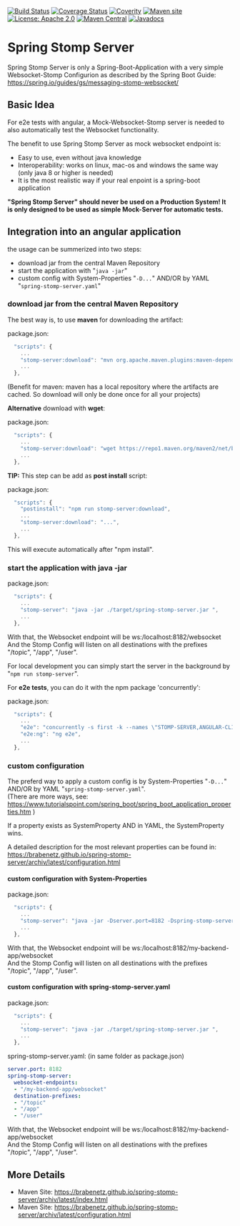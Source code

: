 [![Build Status](https://secure.travis-ci.org/brabenetz/spring-stomp-server.png?branch=master)](http://travis-ci.org/brabenetz/spring-stomp-server)
[![Coverage Status](https://coveralls.io/repos/brabenetz/spring-stomp-server/badge.svg?branch=code-quality)](https://coveralls.io/github/brabenetz/spring-stomp-server?branch=code-quality)
[![Coverity](https://scan.coverity.com/projects/21312/badge.svg)](https://scan.coverity.com/projects/brabenetz-spring-stomp-server)
[![Maven site](https://img.shields.io/badge/Maven-site-blue.svg)](https://brabenetz.github.io/spring-stomp-server/)
[![License: Apache 2.0](https://img.shields.io/badge/license-Apache_2.0-brightgreen.svg)](https://github.com/brabenetz/spring-stomp-server/blob/master/LICENSE.txt)
[![Maven Central](https://maven-badges.herokuapp.com/maven-central/net.brabenetz.app/spring-stomp-server/badge.svg)](https://maven-badges.herokuapp.com/maven-central/net.brabenetz.lib/spring-stomp-server)
[![Javadocs](http://www.javadoc.io/badge/net.brabenetz.app/spring-stomp-server.svg)](http://www.javadoc.io/doc/net.brabenetz.app/spring-stomp-server)

# Spring Stomp Server

Spring Stomp Server is only a Spring-Boot-Application with a very simple Websocket-Stomp Configurion as described by the Spring Boot Guide: \
https://spring.io/guides/gs/messaging-stomp-websocket/


<!-- MACRO{toc} -->

## Basic Idea

For e2e tests with angular, a Mock-Websocket-Stomp server is needed to also automatically test the Websocket functionality.

The benefit to use Spring Stomp Server as mock websocket endpoint is:

  * Easy to use, even without java knowledge
  * Interoperability: works on linux, mac-os and windows the same way (only java 8 or higher is needed)
  * It is the most realistic way if your real enpoint is a spring-boot application

**"Spring Stomp Server" should never be used on a Production System! It is only designed to be used as simple Mock-Server for automatic tests.**

## Integration into an angular application

the usage can be summerized into two steps:

* download jar from the central Maven Repository
* start the application with "`java -jar`" 
* custom config with System-Properties "`-D...`" AND/OR by YAML "`spring-stomp-server.yaml`"  

### download jar from the central Maven Repository

The best way is, to use **maven** for downloading the artifact:

package.json:
``` js
  "scripts": {
    ...
    "stomp-server:download": "mvn org.apache.maven.plugins:maven-dependency-plugin:3.0.0:copy -Dartifact=net.brabenetz.app:spring-stomp-server:1.0.0 -DoutputDirectory=./target -Dmdep.stripVersion=true",
    ...
  },
```
(Benefit for maven: maven has a local repository where the artifacts are cached. So download will only be done once for all your projects)

**Alternative** download with **wget**:

package.json:
``` js
  "scripts": {
    ...
    "stomp-server:download": "wget https://repo1.maven.org/maven2/net/brabenetz/app/spring-stomp-server/1.0.0/spring-stomp-server-1.0.0.jar -O ./target/spring-stomp-server.jar",
    ...
  },
```

**TIP:** This step can be add as **post install** script:

package.json:
``` js
  "scripts": {
    "postinstall": "npm run stomp-server:download",
    ...
    "stomp-server:download": "...",
    ...
  },
```
This will execute automatically after "npm install".


### start the application with java -jar

package.json:
``` js
  "scripts": {
    ...
    "stomp-server": "java -jar ./target/spring-stomp-server.jar ",
    ...
  },
```
With that, the Websocket endpoint will be ws:/localhost:8182/websocket \
And the Stomp Config will listen on all destinations with the prefixes "/topic", "/app", "/user".

For local development you can simply start the server in the background by "`npm run stomp-server`".

For **e2e tests**, you can do it with the npm package 'concurrently':

package.json:
``` js
  "scripts": {
    ...
    "e2e": "concurrently -s first -k --names \"STOMP-SERVER,ANGULAR-CLI\" --prefix \"[{name}]\" \"npm run stomp-server\" \"npm run e2e:ng\"",
    "e2e:ng": "ng e2e",
    ...
  },
```

### custom configuration

The preferd way to apply a custom config is by System-Properties "`-D...`" AND/OR by YAML "`spring-stomp-server.yaml`". \
(There are more ways, see: https://www.tutorialspoint.com/spring_boot/spring_boot_application_properties.htm )

If a property exists as SystemProperty AND in YAML, the SystemProperty wins.

A detailed description for the most relevant properties can be found in: \
https://brabenetz.github.io/spring-stomp-server/archiv/latest/configuration.html

#### custom configuration with System-Properties

package.json:
``` js
  "scripts": {
    ...
    "stomp-server": "java -jar -Dserver.port=8182 -Dspring-stomp-server.destination-prefixes=/topic,/app,/user -Dspring-stomp-server.websocket-endpoints=/my-backend-app/websocket ./target/spring-stomp-server.jar ",
    ...
  },
```
With that, the Websocket endpoint will be ws:/localhost:8182/my-backend-app/websocket \
And the Stomp Config will listen on all destinations with the prefixes "/topic", "/app", "/user".

#### custom configuration with spring-stomp-server.yaml

package.json:
``` js
  "scripts": {
    ...
    "stomp-server": "java -jar ./target/spring-stomp-server.jar ",
    ...
  },
```

spring-stomp-server.yaml: (in same folder as package.json)
``` yaml
server.port: 8182
spring-stomp-server:
  websocket-endpoints:
  - "/my-backend-app/websocket"
  destination-prefixes:
  - "/topic"
  - "/app"
  - "/user"
```

With that, the Websocket endpoint will be ws:/localhost:8182/my-backend-app/websocket \
And the Stomp Config will listen on all destinations with the prefixes "/topic", "/app", "/user".

## More Details

  * Maven Site: https://brabenetz.github.io/spring-stomp-server/archiv/latest/index.html
  * Maven Site: https://brabenetz.github.io/spring-stomp-server/archiv/latest/configuration.html
